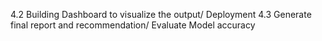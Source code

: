 4.2 Building Dashboard to visualize the output/ Deployment
4.3 Generate final report and recommendation/ Evaluate Model accuracy
